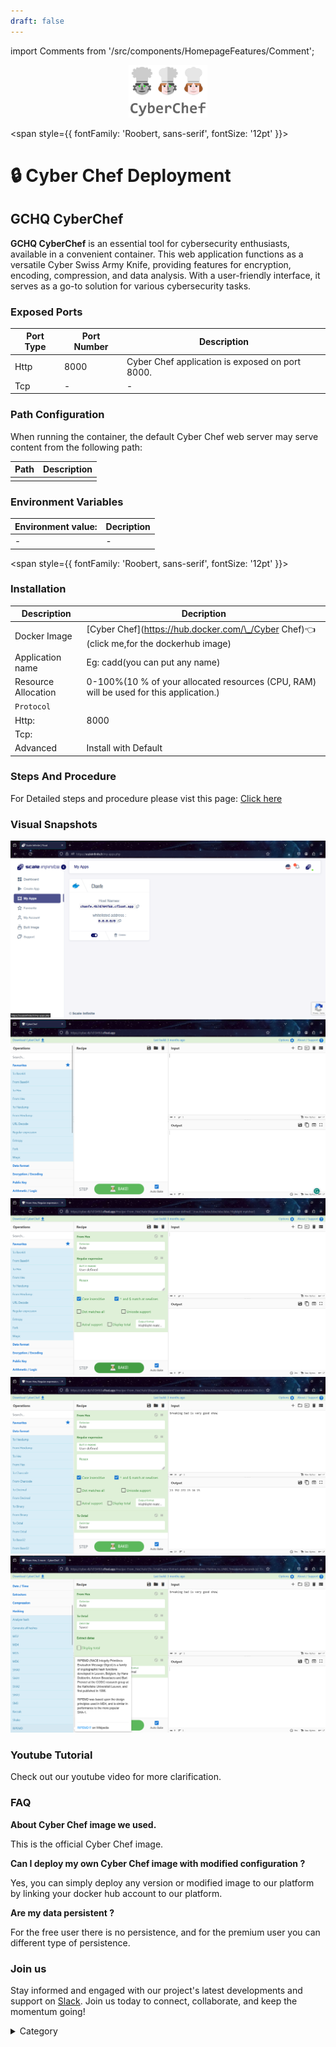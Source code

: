 ```yaml
---
draft: false
---
```

import Comments from '/src/components/HomepageFeatures/Comment';

<p align="center">
  <img src="/img/kol.jpg" alt="Alt Text" width="25%"/>
</p> 


<span style={{ fontFamily: 'Roobert, sans-serif', fontSize: '12pt' }}>

# 🔒 Cyber Chef Deployment

## GCHQ CyberChef

**GCHQ CyberChef** is an essential tool for cybersecurity enthusiasts, available in a convenient container. This web application functions as a versatile Cyber Swiss Army Knife, providing features for encryption, encoding, compression, and data analysis. With a user-friendly interface, it serves as a go-to solution for various cybersecurity tasks.

### Exposed Ports

| Port Type | Port Number | Description                               |
| --------- | ----------- | ----------------------------------------- |
| Http      | 8000          | Cyber Chef application is exposed on port 8000.  |
| Tcp       | -           | -             |

### Path Configuration

When running the container, the default Cyber Chef web server may serve content from the following path:

| Path                            | Description                                     |
| ------------------------------- | ----------------------------------------------- |
|   |  |


### Environment Variables


|   **Environment value:**          | Decription                                                                                                               | 
| --------------------- | ------                                                                                                                   | 
|-       |  -                              |

</span>


<span style={{ fontFamily: 'Roobert, sans-serif', fontSize: '12pt' }}>

### Installation

|  Description          | Decription                                                                                                               | 
| --------------------- | ------                                                                                                                   | 
| Docker Image          |   [Cyber Chef](https://hub.docker.com/\_/Cyber Chef)👈(click me,for the dockerhub image)                       |
| Application name      |  Eg: cadd(you can put any name)                                                                                        | 
| Resource Allocation   |  0-100%(10 % of your allocated resources (CPU, RAM) will be used for this application.)                                  | 
| `Protocol`            |                                                                                                                          | 
|  Http:                | 8000                                                                                                                     |
|  Tcp:                 |                                                                                                                          | 
|    Advanced           |    Install with Default                                                                                                  |


### Steps And Procedure

For Detailed steps and procedure please vist this page: [Click here](https://techscaleinfinite.github.io/introduction/cloud-float/Steps%20and%20procedure)



### Visual Snapshots
![Alt Text](/img/s2.png)
![Alt Text](/img/s3.png)
![Alt Text](/img/s33.png)
![Alt Text](/img/s44.png)
![Alt Text](/img/s55.png)




### Youtube Tutorial&#x20;

Check out our youtube video for more clarification.



### FAQ

**About Cyber Chef image we used.**

This is the official Cyber Chef image.

**Can I deploy my own Cyber Chef image with modified configuration ?**

Yes, you can simply deploy any version or modified image to our platform by linking your docker hub account to our platform.

**Are my data persistent ?**

For the free user there is no persistence, and for the premium user you can different type of persistence.

### Join us

Stay informed and engaged with our project's latest developments and support on [Slack](https://app.slack.com/client/T04QS32JX6E/C04QKEWE146). Join us today to connect, collaborate, and keep the momentum going!

<details>

<summary>Category</summary>

Kubernetes, cloud computing, DevOps, cloud services, hosting platform, container orchestration, cloud infrastructure, cloud deployment, cloud management, cloud technology, cloud solutions, Cyber Chef

</details>

</span>



<Comments />
